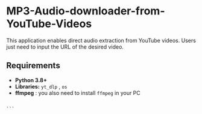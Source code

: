 # MP3-Audio-downloader-from-YouTube-Videos
This application enables direct audio extraction from YouTube videos. Users just need to input the URL of the desired video.



## Requirements

- **Python 3.8+**
- **Libraries:** `yt_dlp` , `os`
- **ffmpeg** : you also need to install `ffmpeg` in your PC




 ````How does this program works?
 
 ```


